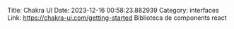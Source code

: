 Title: Chakra UI
Date: 2023-12-16 00:58:23.882939
Category: interfaces
Link: https://chakra-ui.com/getting-started
Biblioteca de components react
